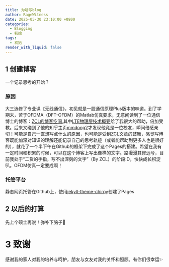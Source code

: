 ```yaml
---
title: 为啥写blog
author: RageWitness
date: 2025-05-30 23:10:00 +0800
categories:
  - Blogging
  - 初始
tags:
  - 初始
render_with_liquid: false
---
```


## 1 创建博客
一个记录思考的开始？
### 原因
大三选修了专业课《无线通信》，初见就是一股通信原理Plus版本的味道。到了学期末，苦于OFDMA（DFT-OFDM）的Matlab仿真要求，无意间读到了一位通信博士的博客：[ZCL的博客空间](https://zlearning.netlify.app/),其中[LTE物理层技术概要](https://zlearning.netlify.app/lte/physical/lte-physical-overview)给了我很大的帮助，倍加受教。后来又碰到了他的知乎主页[mmdong2](https://www.zhihu.com/people/bluegyfrys-58)才发现他竟是一位校友，瞬间倍感亲切！可能是自己一直想写点什么的原因，也可能是受到ZCL文章的鼓舞，感觉写博客既能加深对知识的理解还能记录自己的思考轨迹（或者能帮助到更多人也是很好的），就花了一个半下午在Github的框架下完成了这个Pages的搭建。希望在我有一定时间和积累的时候，可以在这个博客上写出像样的文字。路漫漫其修远兮，目前我处于“二货的手指，写不出深刻的文字”（By ZCL）的阶段:D，快快成长积淀叭。OFDM仿真一定要成啊！
### 托管平台

静态网页托管在Github上，使用[jekyll-theme-chirpy](https://github.com/cotes2020/jekyll-theme-chirpy)创建了Pages
## 2 以后的打算
先上个硕士再说！弥补下脑子🧠
# 3 致谢
感谢我的家人对我的培养与呵护，朋友与女友对我的关怀和照顾。有你们很幸运✨
